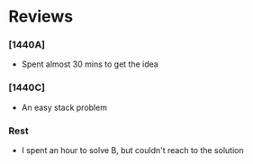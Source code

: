 # Reviews 

### [1440A]
- Spent almost 30 mins to get the idea 
### [1440C] 
- An easy stack problem
### Rest
- I spent an hour to solve B, but couldn't reach to the solution

[1452A]: <https://codeforces.com/contest/1452/problem/A>
[1452C]: <https://codeforces.com/contest/1452/problem/C>
